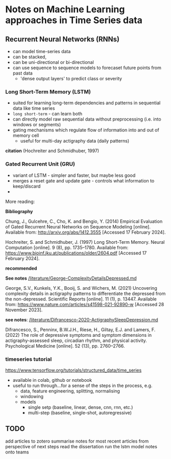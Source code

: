 # Notes on Machine Learning approaches in Time Series data

## Recurrent Neural Networks (RNNs)

* can model time-series data
* can be stacked, 
* can be uni-directional or bi-directional
* can use sequence to sequence models to forecaset future points from past data
  * 'dense output layers' to predict class or severity

### Long Short-Term Memory (LSTM) 

* suited for learning long-term dependencies and patterns in sequential data like time series
* `long short-term` - can learn both
* can directly model raw sequential data without preprocessing (i.e. into windows or segments)
* gating mechanisms which regulate flow of information into and out of memory cell
  * useful for multi-day actigraphy data (daily patterns)

**citation** (Hochreiter and Schmidhuber, 1997)

### Gated Recurrent Unit (GRU)

* variant of LSTM - simpler and faster, but maybe less good
* merges a reset gate and update gate - controls what information to keep/discard
* 


More reading: 

**Bibliography**

Chung, J., Gulcehre, C., Cho, K. and Bengio, Y. (2014) Empirical Evaluation of Gated Recurrent Neural Networks on Sequence Modeling [online]. Available from: http://arxiv.org/abs/1412.3555 [Accessed 17 February 2024].

Hochreiter, S. and Schmidhuber, J. (1997) Long Short-Term Memory. Neural Computation [online]. 9 (8), pp. 1735–1780. Available from: https://www.bioinf.jku.at/publications/older/2604.pdf [Accessed 17 February 2024].


**recommended** 

**See notes** [/literature/George-ComplexityDetailsDepressed.md](/literature/George-ComplexityDetailsDepressed.md)

George, S.V., Kunkels, Y.K., Booij, S. and Wichers, M. (2021) Uncovering complexity details in actigraphy patterns to differentiate the depressed from the non-depressed. Scientific Reports [online]. 11 (1), p. 13447. Available from: https://www.nature.com/articles/s41598-021-92890-w [Accessed 28 November 2023].

**see notes**: [/literature/Difrancesco-2020-ActigraphySleepDepression.md](/literature/Difrancesco-2020-ActigraphySleepDepression.md)

Difrancesco, S., Penninx, B.W.J.H., Riese, H., Giltay, E.J. and Lamers, F. (2022) The role of depressive symptoms and symptom dimensions in actigraphy-assessed sleep, circadian rhythm, and physical activity. Psychological Medicine [online]. 52 (13), pp. 2760–2766.



### timeseries tutorial

https://www.tensorflow.org/tutorials/structured_data/time_series

* available in colab, github or notebook
* useful to run through...for a sense of the steps in the process, e.g.
  * data, feature engineering, splitting, normalising
  * windowing
  * models
    * single setp (baseline, linear, dense, cnn, rnn, etc.)
    * multi-step (baseline, single-shot, autoregressive)



## TODO

add articles to zotero
summarise notes for most recent articles from perspective of next steps
read the dissertation
run the lstm model
notes onto teams
